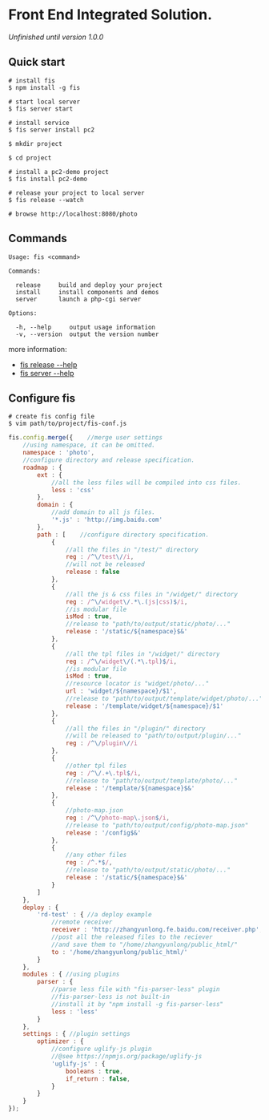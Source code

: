 # Front End Integrated Solution.

*Unfinished until version 1.0.0*

## Quick start
    
    # install fis
    $ npm install -g fis
    
    # start local server
    $ fis server start
    
    # install service
    $ fis server install pc2
    
    $ mkdir project
    
    $ cd project
     
    # install a pc2-demo project
    $ fis install pc2-demo
     
    # release your project to local server
    $ fis release --watch
     
    # browse http://localhost:8080/photo


## Commands

    Usage: fis <command>
    
    Commands:
    
      release     build and deploy your project
      install     install components and demos
      server      launch a php-cgi server
    
    Options:
    
      -h, --help     output usage information
      -v, --version  output the version number


more information:

* [fis release --help](https://github.com/fouber/fis-command-release "fis-command-release")
* [fis server --help](https://github.com/fouber/fis-command-server "fis-command-server")

## Configure fis

    # create fis config file
    $ vim path/to/project/fis-conf.js

```javascript
fis.config.merge({    //merge user settings
    //using namespace, it can be omitted.
    namespace : 'photo',
    //configure directory and release specification.
    roadmap : {
        ext : {
            //all the less files will be compiled into css files.
            less : 'css'
        },
        domain : {
            //add domain to all js files.
            '*.js' : 'http://img.baidu.com'
        },
        path : [    //configure directory specification.
            {
                //all the files in "/test/" directory
                reg : /^\/test\//i,
                //will not be released
                release : false
            },
            {
                //all the js & css files in "/widget/" directory
                reg : /^\/widget\/.*\.(js|css)$/i,
                //is modular file
                isMod : true,
                //release to "path/to/output/static/photo/..."
                release : '/static/${namespace}$&'
            },
            {
                //all the tpl files in "/widget/" directory
                reg : /^\/widget\/(.*\.tpl)$/i,
                //is modular file
                isMod : true,
                //resource locator is "widget/photo/..."
                url : 'widget/${namespace}/$1',
                //release to "path/to/output/template/widget/photo/..."
                release : '/template/widget/${namespace}/$1'
            },
            {
                //all the files in "/plugin/" directory
                //will be released to "path/to/output/plugin/..."
                reg : /^\/plugin\//i
            },
            {
                //other tpl files
                reg : /^\/.+\.tpl$/i,
                //release to "path/to/output/template/photo/..."
                release : '/template/${namespace}$&'
            },
            {
                //photo-map.json
                reg : /^\/photo-map\.json$/i,
                //release to "path/to/output/config/photo-map.json"
                release : '/config$&'
            },
            {
                //any other files
                reg : /^.*$/,
                //release to "path/to/output/static/photo/..."
                release : '/static/${namespace}$&'
            }
        ]
    },
    deploy : {
        'rd-test' : { //a deploy example
            //remote receiver
            receiver : 'http://zhangyunlong.fe.baidu.com/receiver.php',
            //post all the released files to the reciever
            //and save them to "/home/zhangyunlong/public_html/"
            to : '/home/zhangyunlong/public_html/'
        }
    },
    modules : { //using plugins
        parser : {
            //parse less file with "fis-parser-less" plugin
            //fis-parser-less is not built-in
            //install it by "npm install -g fis-parser-less"
            less : 'less'
        }
    },
    settings : { //plugin settings
        optimizer : {
            //configure uglify-js plugin
            //@see https://npmjs.org/package/uglify-js
            'uglify-js' : {
                booleans : true,
                if_return : false,
            }
        }
    }
});
```